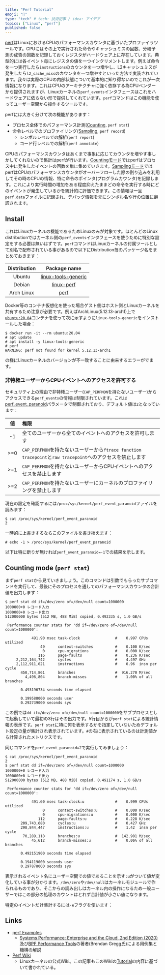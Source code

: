 ```yaml
---
title: "Perf Tutorial"
emoji: "🔖"
type: "tech" # tech: 技術記事 / idea: アイデア
topics: ["Linux", "perf"]
published: false
---
```


[perf][perf]はLinuxにおけるCPUのパフォーマンスカウンタに基づいたプロファイラツールです。CPUにはその上で実行された命令やキャッシュミスの回数、分岐予測の成否の回数を記録しておくレジスタがハードウェア上に存在しています。典型的には各イベント毎にレジスタの値を一つインクリメントします。例えば命令を一つ実行したら`instructions`のカウンタを一つ増やし、L2キャッシュミスが発生したら`l2_cache_miss`のカウンタを一つ増やすといった方法で実装されています。我々は実際のCPUの内部状態について基本的に知り得ないのでこれが一次情報になります。これはCPUのアーキテクチャに強く依存する為CPUベンダーから提供されますが、Linuxカーネルの`perf_events`インタフェースはこれをハードウェアに依らない形で提供してくれています。`perf`コマンドはこの機能を使ってユーザー空間から操作するツールです。

[perf]: https://perf.wiki.kernel.org/index.php/Main_Page

perfには大きく分けて次の機能があります：

- プロセス全体でのパフォーマンス計測([Counting][counting], `perf stat`)
- 命令レベルでのプロファイリング([Sampling][sampling], `perf record`)
  - シンボルレベルでの解析(`perf report`)
  - コード行レベルでの解析(`perf annotate`)

CPUのパフォーマンスカウンタはあくまで事象に応じてカウンタを増やす事しかしてくれないので集計はperfが行います。[Countingモード][counting]ではperfはプロセス中に発生したイベントの回数を単に集めていきます。[Samplingモード][sampling]ではperfはCPUのパフォーマンスカウンタがオーバーフローした際の割り込みを利用してその時のCPUの情報、特に命令のポインタ(プログラムカウンタ)を記録します。これにより実行時間の増加をある程度抑えたままどの命令を実行する時にどのイベントが発生しているかを統計的に評価できます。この情報は一旦`perf.data`ファイルに記録され、デバッグ情報を元にシンボル名や行の位置に翻訳されます。

[ftrace]: https://www.kernel.org/doc/html/latest/trace/ftrace.html
[counting]: https://perf.wiki.kernel.org/index.php/Tutorial#Counting_with_perf_stat
[sampling]: https://perf.wiki.kernel.org/index.php/Tutorial#Sampling_with_perf_record

Install
-------
これはLinuxカーネルの機能であるためLinuxのみが対象です。ほとんどのLinux distributionではカーネル側の`perf_events`インタフェースを使うために特別な設定をする必要は無いはずです。`perf`コマンドはLinuxカーネルの付属ツールとして別名で配布されている事があるので以下にDistribution毎のパッケージ名をまとめておきます：

| Distribution | Package name |
|:------------:|:------------:|
| Ubuntu       | [linux-tools-generic](https://packages.ubuntu.com/focal/linux-tools-generic) |
| Debian       | [linux-perf](https://packages.debian.org/buster/linux-perf) |
| Arch Linux   | [perf](https://archlinux.org/packages/community/x86_64/perf/) |

Docker等のコンテナ仮想化を使った場合ゲスト側はホスト側とLinuxカーネルを共有するため注意が必要です。例えばArchLinux(5.12.13-arch1)上で[`ubuntu:20.04`][ubuntu-20.04]コンテナを使って次に示すように`linux-tools-generic`をインストールした場合：

```
$ docker run -it --rm ubuntu:20.04
# apt update
# apt install -y linux-tools-generic
# perf
WARNING: perf not found for kernel 5.12.13-arch1
```

の様にLinuxカーネルのバージョンが不一致することに由来するエラーがでます。

[ubuntu-20.04]: https://hub.docker.com/layers/ubuntu/library/ubuntu/20.04/images/sha256-4c8dedb3298beeafd2f3ece9931531009f5622e314fa7803933e892f68114343?context=explore

### 非特権ユーザーからCPUイベントへのアクセスを許可する

セキュリティ上の理由で非特権ユーザー(`CAP_PERFMON`を持たないユーザー)からアクセスできる`perf_events`の情報は制限されています。これは[perf_event_paranoid](https://www.kernel.org/doc/html/latest/admin-guide/sysctl/kernel.html#perf-event-paranoid)パラメータで制御されており、デフォルト値は`2`となっています：

| 値 | 権限 |
|:-------------------:|:-----|
| -1  | 全てのユーザーから全てのイベントへのアクセスを許可します |
| >=0 | `CAP_PERFMON`を持たないユーザーから`ftrace function tracepoint`と`raw tracepoint`へのアクセスを禁止します |
| >=1 | `CAP_PERFMON`を持たないユーザーからCPUイベントへのアクセスを禁止します |
| >=2 | `CAP_PERFMON`を持たないユーザーにカーネルのプロファイリングを禁止します|

現在の設定を確認するには`/proc/sys/kernel/perf_event_paranoid`ファイルを読みます：

```
$ cat /proc/sys/kernel/perf_event_paranoid
2
```

一時的に上書きするならこのファイルを書き換えます：

```
# echo -1 > /proc/sys/kernel/perf_event_paranoid
```

以下は特に断りが無ければ`perf_event_paranoid=-1`での結果を示します。

Counting mode (`perf stat`)
-------------
まず`perf stat`から見ていきましょう。このコマンドは引数でもらったサブコマンドを実行して、最後にそのプロセスを通してのパフォーマンスカウンタの合計値を出力します：

```
$ perf stat dd if=/dev/zero of=/dev/null count=1000000
1000000+0 レコード入力
1000000+0 レコード出力
512000000 bytes (512 MB, 488 MiB) copied, 0.492335 s, 1.0 GB/s

 Performance counter stats for 'dd if=/dev/zero of=/dev/null count=1000000':

            491.90 msec task-clock                #    0.997 CPUs utilized  
                49      context-switches          #    0.100 K/sec          
                 0      cpu-migrations            #    0.000 K/sec          
               116      page-faults               #    0.236 K/sec          
     2,212,164,742      cycles                    #    4.497 GHz            
     2,112,911,021      instructions              #    0.96  insn per cycle 
       450,714,861      branches                  #  916.270 M/sec          
         4,496,804      branch-misses             #    1.00% of all branches

       0.493196734 seconds time elapsed

       0.199588000 seconds user
       0.292739000 seconds sys
```

この例では`dd if=/dev/zero of=/dev/null count=1000000`をサブプロセスとして起動していて最初の3行はその出力です。5行目からが`perf stat`による統計情報の表示です。`perf stat`に特に何を表示するかを指定していないためデフォルト設定の量が集計され表示されています。`#`の右に表示されているのは計測値から計算されたメトリクスです。

同じコマンドを`perf_event_paranoid=2`で実行してみましょう：

```
$ cat /proc/sys/kernel/perf_event_paranoid
2
$ perf stat dd if=/dev/zero of=/dev/null count=1000000
1000000+0 レコード入力
1000000+0 レコード出力
512000000 bytes (512 MB, 488 MiB) copied, 0.491174 s, 1.0 GB/s

 Performance counter stats for 'dd if=/dev/zero of=/dev/null count=1000000':

            491.60 msec task-clock:u              #    0.999 CPUs utilized  
                 0      context-switches:u        #    0.000 K/sec          
                 0      cpu-migrations:u          #    0.000 K/sec          
               112      page-faults:u             #    0.228 K/sec          
       209,743,680      cycles:u                  #    0.427 GHz            
       298,844,447      instructions:u            #    1.42  insn per cycle 
        70,289,118      branches:u                #  142.981 M/sec          
            45,612      branch-misses:u           #    0.06% of all branches

       0.492151900 seconds time elapsed

       0.194119000 seconds user
       0.297878000 seconds sys
```

表示されるイベント名にユーザー空間での値であることを示す`:u`がついて値が変化している事が分かります。`/dev/zero`や`/dev/null`はカーネルモジュールで作られるものであり、そこからの読み出しはカーネル内の操作になるため一般ユーザーではこの部分の処理のカウントはとれず合計値が小さい値になります。

特定のイベントだけ集計するには`-e`フラグを使います：

Links
------

- [perf Examples](http://www.brendangregg.com/perf.html)
  - [Systems Performance: Enterprise and the Cloud, 2nd Edition (2020)](http://www.brendangregg.com/systems-performance-2nd-edition-book.html)及び[BPF Performance Tools](http://www.brendangregg.com/bpf-performance-tools-book.html)の著者(Brendan Gregg氏)による用例集と機構の解説
- [Perf Wiki](https://perf.wiki.kernel.org/index.php/Main_Page)
  - Linuxカーネルの公式Wiki。この記事もこのWikiの[Tutorial](https://perf.wiki.kernel.org/index.php/Tutorial)の内容に基づいて書かれている。
